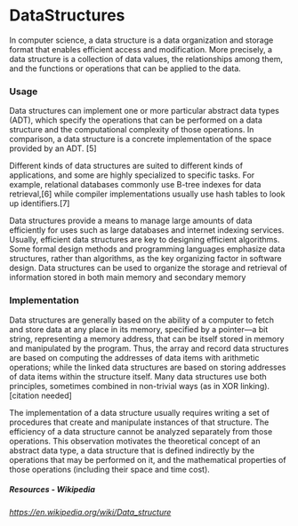 # DataStructures
In computer science, a data structure is a data organization and storage format that enables efficient access and modification. More precisely, a data structure is a collection of data values, the relationships among them, and the functions or operations that can be applied to the data.

### Usage

Data structures can implement one or more particular abstract data types (ADT), which specify the operations that can be performed on a data structure and the computational complexity of those operations. In comparison, a data structure is a concrete implementation of the space provided by an ADT. [5]

Different kinds of data structures are suited to different kinds of applications, and some are highly specialized to specific tasks. For example, relational databases commonly use B-tree indexes for data retrieval,[6] while compiler implementations usually use hash tables to look up identifiers.[7]

Data structures provide a means to manage large amounts of data efficiently for uses such as large databases and internet indexing services. Usually, efficient data structures are key to designing efficient algorithms. Some formal design methods and programming languages emphasize data structures, rather than algorithms, as the key organizing factor in software design. Data structures can be used to organize the storage and retrieval of information stored in both main memory and secondary memory


### Implementation

Data structures are generally based on the ability of a computer to fetch and store data at any place in its memory, specified by a pointer—a bit string, representing a memory address, that can be itself stored in memory and manipulated by the program. Thus, the array and record data structures are based on computing the addresses of data items with arithmetic operations; while the linked data structures are based on storing addresses of data items within the structure itself. Many data structures use both principles, sometimes combined in non-trivial ways (as in XOR linking).[citation needed]

The implementation of a data structure usually requires writing a set of procedures that create and manipulate instances of that structure. The efficiency of a data structure cannot be analyzed separately from those operations. This observation motivates the theoretical concept of an abstract data type, a data structure that is defined indirectly by the operations that may be performed on it, and the mathematical properties of those operations (including their space and time cost).




##### Resources - Wikipedia
###### https://en.wikipedia.org/wiki/Data_structure 
